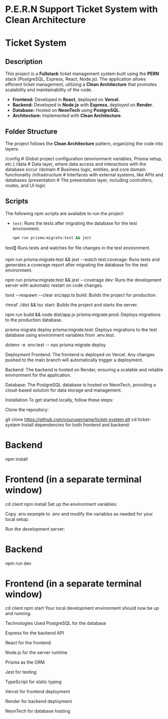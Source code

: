 # P.E.R.N Support Ticket System with Clean Architecture

# Ticket System

## Description

This project is a **Fullstack** ticket management system built using the **PERN** stack (PostgreSQL, Express, React, Node.js). The application allows efficient ticket management, utilizing a **Clean Architecture** that promotes scalability and maintainability of the code.

- **Frontend:** Developed in **React**, deployed on **Vercel**.
- **Backend:** Developed in **Node.js** with **Express**, deployed on **Render**.
- **Database:** Hosted on **NeonTech** using **PostgreSQL**.
- **Architecture:** Implemented with **Clean Architecture**.

## Folder Structure

The project follows the **Clean Architecture** pattern, organizing the code into layers:

/config # Global project configuration (environment variables, Prisma setup, etc.) /data # Data layer, where data access and interactions with the database occur /domain # Business logic, entities, and core domain functionality /infrastructure # Interfaces with external systems, like APIs and databases /presentation # The presentation layer, including controllers, routes, and UI logic

## Scripts

The following npm scripts are available to run the project:

- `test`: Runs the tests after migrating the database for the test environment.
  ```bash
  npm run prisma:migrate:test && jest
test:watch: Runs tests and watches for file changes in the test environment.

npm run prisma:migrate:test && jest --watch
test:coverage: Runs tests and generates a coverage report after migrating the database for the test environment.

npm run prisma:migrate:test && jest --coverage
dev: Runs the development server with automatic restart on code changes.

tsnd --respawn --clear src/app.ts
build: Builds the project for production.

rimraf ./dist && tsc
start: Builds the project and starts the server.

npm run build && node dist/app.js
prisma:migrate:prod: Deploys migrations to the production database.


prisma migrate deploy
prisma:migrate:test: Deploys migrations to the test database using environment variables from .env.test.


dotenv -e .env.test -- npx prisma migrate deploy

Deployment
Frontend: The frontend is deployed on Vercel. Any changes pushed to the main branch will automatically trigger a deployment.

Backend: The backend is hosted on Render, ensuring a scalable and reliable environment for the application.

Database: The PostgreSQL database is hosted on NeonTech, providing a cloud-based solution for data storage and management.

Installation
To get started locally, follow these steps:

Clone the repository:

git clone https://github.com/yourusername/ticket-system.git
cd ticket-system
Install dependencies for both frontend and backend:

# Backend
npm install

# Frontend (in a separate terminal window)
cd client
npm install
Set up the environment variables:

Copy .env.example to .env and modify the variables as needed for your local setup.

Run the development server:

# Backend
npm run dev

# Frontend (in a separate terminal window)
cd client
npm start
Your local development environment should now be up and running.

Technologies Used
PostgreSQL for the database

Express for the backend API

React for the frontend

Node.js for the server runtime

Prisma as the ORM

Jest for testing

TypeScript for static typing

Vercel for frontend deployment

Render for backend deployment

NeonTech for database hosting